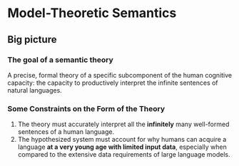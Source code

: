 # Model-Theoretic Semantics

## Big picture 

### The goal of a semantic theory

A precise, formal theory of a specific subcomponent of the human cognitive capacity: the capacity to productively interpret the infinite sentences of natural languages. 

### Some Constraints on the Form of the Theory 

1. The theory must accurately interpret all the **infinitely** many well-formed sentences of a human language.
2. The hypothesized system must account for why humans can acquire a language **at a very young age with limited input data**, especially when compared to the extensive data requirements of large language models.  

